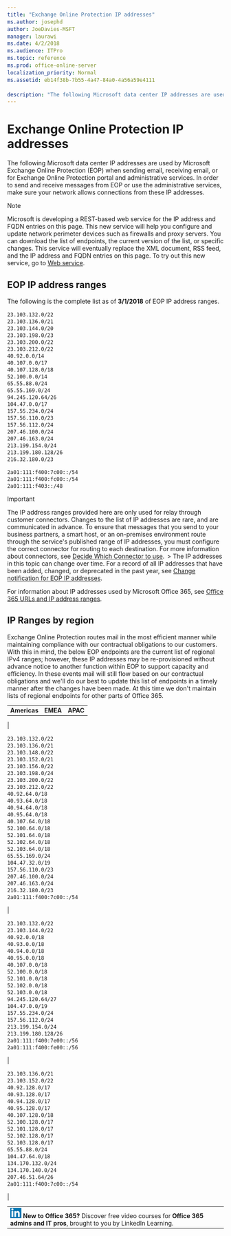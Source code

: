 ```yaml
---
title: "Exchange Online Protection IP addresses"
ms.author: josephd
author: JoeDavies-MSFT
manager: laurawi
ms.date: 4/2/2018
ms.audience: ITPro
ms.topic: reference
ms.prod: office-online-server
localization_priority: Normal
ms.assetid: eb14f38b-7b55-4a47-84a0-4a56a59e4111

description: "The following Microsoft data center IP addresses are used by Microsoft Exchange Online Protection (EOP) when sending email, receiving email, or for Exchange Online Protection portal and administrative services. In order to send and receive messages from EOP or use the administrative services, make sure your network allows connections from these IP addresses."
---
```


# Exchange Online Protection IP addresses

The following Microsoft data center IP addresses are used by Microsoft Exchange Online Protection (EOP) when sending email, receiving email, or for Exchange Online Protection portal and administrative services. In order to send and receive messages from EOP or use the administrative services, make sure your network allows connections from these IP addresses.
  
> [!NOTE]
> Microsoft is developing a REST-based web service for the IP address and FQDN entries on this page. This new service will help you configure and update network perimeter devices such as firewalls and proxy servers. You can download the list of endpoints, the current version of the list, or specific changes. This service will eventually replace the XML document, RSS feed, and the IP address and FQDN entries on this page. To try out this new service, go to [Web service](https://support.office.com/article/managing-office-365-endpoints-99cab9d4-ef59-4207-9f2b-3728eb46bf9a#ID0EADAAA=4._Web_service&amp;ID0EACAAA=4._Web_service). 
  
## EOP IP address ranges

The following is the complete list as of **3/1/2018** of EOP IP address ranges. 
  
```
23.103.132.0/22
23.103.136.0/21
23.103.144.0/20
23.103.198.0/23
23.103.200.0/22
23.103.212.0/22
40.92.0.0/14
40.107.0.0/17
40.107.128.0/18
52.100.0.0/14
65.55.88.0/24
65.55.169.0/24
94.245.120.64/26
104.47.0.0/17
157.55.234.0/24
157.56.110.0/23
157.56.112.0/24
207.46.100.0/24
207.46.163.0/24
213.199.154.0/24
213.199.180.128/26
216.32.180.0/23

```

```
2a01:111:f400:7c00::/54
2a01:111:f400:fc00::/54
2a01:111:f403::/48

```

> [!IMPORTANT]
> The IP address ranges provided here are only used for relay through customer connectors. Changes to the list of IP addresses are rare, and are communicated in advance. To ensure that messages that you send to your business partners, a smart host, or an on-premises environment route through the service's published range of IP addresses, you must configure the correct connector for routing to each destination. For more information about connectors, see [Decide Which Connector to use](http://technet.microsoft.com/library/2e93fd60-a5ef-4e64-8e62-2b862b2d1033.aspx).  > The IP addresses in this topic can change over time. For a record of all IP addresses that have been added, changed, or deprecated in the past year, see [Change notification for EOP IP addresses](change-notification-for-eop-ip-addresses.md). 
  
For information about IP addresses used by Microsoft Office 365, see [Office 365 URLs and IP address ranges](https://go.microsoft.com/fwlink/p/?LinkId=324165).
  
## IP Ranges by region

Exchange Online Protection routes mail in the most efficient manner while maintaining compliance with our contractual obligations to our customers. With this in mind, the below EOP endpoints are the current list of regional IPv4 ranges; however, these IP addresses may be re-provisioned without advance notice to another function within EOP to support capacity and efficiency. In these events mail will still flow based on our contractual obligations and we'll do our best to update this list of endpoints in a timely manner after the changes have been made. At this time we don't maintain lists of regional endpoints for other parts of Office 365.
  
||||
|:-----|:-----|:-----|
|**Americas** <br/> |**EMEA** <br/> |**APAC** <br/> |
|
```
23.103.132.0/22
23.103.136.0/21
23.103.148.0/22
23.103.152.0/21
23.103.156.0/22
23.103.198.0/24
23.103.200.0/22
23.103.212.0/22
40.92.64.0/18
40.93.64.0/18
40.94.64.0/18
40.95.64.0/18
40.107.64.0/18
52.100.64.0/18
52.101.64.0/18
52.102.64.0/18
52.103.64.0/18
65.55.169.0/24
104.47.32.0/19
157.56.110.0/23
207.46.100.0/24
207.46.163.0/24
216.32.180.0/23
2a01:111:f400:7c00::/54

```

|
```
23.103.132.0/22
23.103.144.0/22
40.92.0.0/18
40.93.0.0/18
40.94.0.0/18
40.95.0.0/18
40.107.0.0/18
52.100.0.0/18
52.101.0.0/18
52.102.0.0/18
52.103.0.0/18
94.245.120.64/27
104.47.0.0/19
157.55.234.0/24
157.56.112.0/24
213.199.154.0/24
213.199.180.128/26
2a01:111:f400:7e00::/56
2a01:111:f400:fe00::/56

```

|
```
23.103.136.0/21
23.103.152.0/22
40.92.128.0/17
40.93.128.0/17
40.94.128.0/17
40.95.128.0/17
40.107.128.0/18
52.100.128.0/17
52.101.128.0/17
52.102.128.0/17
52.103.128.0/17
65.55.88.0/24
104.47.64.0/18
134.170.132.0/24
134.170.140.0/24
207.46.51.64/26
2a01:111:f400:7c00::/54	

```

|
   
||
|:-----|
|![The short icon for LinkedIn Learning](../media/eac8a413-9498-4220-8544-1e37d1aaea13.png) **New to Office 365?**         Discover free video courses for **Office 365 admins and IT pros**, brought to you by LinkedIn Learning. |
   

